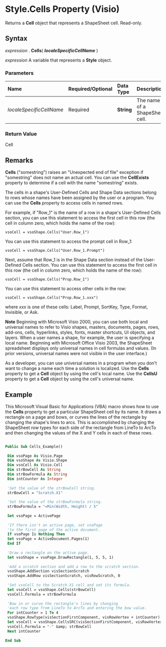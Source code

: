 
# Style.Cells Property (Visio)

Returns a  **Cell** object that represents a ShapeSheet cell. Read-only.


## Syntax

 _expression_ . **Cells**( **_localeSpecificCellName_** )

 _expression_ A variable that represents a **Style** object.


### Parameters



|**Name**|**Required/Optional**|**Data Type**|**Description**|
|:-----|:-----|:-----|:-----|
| _localeSpecificCellName_|Required| **String**|The name of a ShapeSheet cell.|

### Return Value

Cell


## Remarks

 **Cells** ("somestring") raises an "Unexpected end of file" exception if "somestring" does not name an actual cell. You can use the **CellExists** property to determine if a cell with the name "somestring" exists.

The cells in a shape's User-Defined Cells and Shape Data sections belong to rows whose names have been assigned by the user or a program. You can use the  **Cells** property to access cells in named rows.

For example, if "Row_1" is the name of a row in a shape's User-Defined Cells section, you can use this statement to access the first cell in this row (the cell in column zero, which holds the name of the row):




```
vsoCell = vsoShape.Cells("User.Row_1")
```

You can use this statement to access the prompt cell in Row_1:




```
vsoCell = vsoShape.Cells("User.Row_1.Prompt")
```

Next, assume that Row_1 is in the Shape Data section instead of the User- Defined Cells section. You can use this statement to access the first cell in this row (the cell in column zero, which holds the name of the row):




```
vsoCell = vsoShape.Cells("Prop.Row_1")
```

You can use this statement to access other cells in the row:




```
vsoCell = vsoShape.Cells("Prop.Row_1.xxx")
```

where  _xxx_ is one of these cells: Label, Prompt, SortKey, Type, Format, Invisible, or Ask.




 **Note**  Beginning with Microsoft Visio 2000, you can use both local and universal names to refer to Visio shapes, masters, documents, pages, rows, add-ons, cells, hyperlinks, styles, fonts, master shortcuts, UI objects, and layers. When a user names a shape, for example, the user is specifying a local name. Beginning with Microsoft Office Visio 2003, the ShapeSheet spreadsheet displays only universal names in cell formulas and values. (In prior versions, universal names were not visible in the user interface.) 

 As a developer, you can use universal names in a program when you don't want to change a name each time a solution is localized. Use the **Cells** property to get a **Cell** object by using the cell's local name. Use the **CellsU** property to get a **Cell** object by using the cell's universal name.


## Example

This Microsoft Visual Basic for Applications (VBA) macro shows how to use the  **Cells** property to get a particular ShapeSheet cell by its name. It draws a rectangle on a page and bows, or curves the lines of the rectangle by changing the shape's lines to arcs. This is accomplished by changing the ShapeSheet row types for each side of the rectangle from LineTo to ArcTo and then changing the values of the X and Y cells in each of these rows.


```vb
 
Public Sub Cells_Example() 
 
 Dim vsoPage As Visio.Page 
 Dim vsoShape As Visio.Shape 
 Dim vsoCell As Visio.Cell 
 Dim strBowCell As String 
 Dim strBowFormula As String 
 Dim intCounter As Integer 
 
 'Set the value of the strBowCell string. 
 strBowCell = "Scratch.X1" 
 
 'Set the value of the strBowFormula string. 
 strBowFormula = "=Min(Width, Height) / 5" 
 
 Set vsoPage = ActivePage 
 
 'If there isn't an active page, set vsoPage 
 'to the first page of the active document. 
 If vsoPage Is Nothing Then 
 Set vsoPage = ActiveDocument.Pages(1) 
 End If 
 
 'Draw a rectangle on the active page. 
 Set vsoShape = vsoPage.DrawRectangle(1, 5, 5, 1) 
 
 'Add a scratch section and add a row to the scratch section. 
 vsoShape.AddSection visSectionScratch 
 vsoShape.AddRow visSectionScratch, visRowScratch, 0 
 
 'Set vsoCell to the Scratch.X1 cell and set its formula. 
 Set vsoCell = vsoShape.Cells(strBowCell) 
 vsoCell.Formula = strBowFormula 
 
 'Bow in or curve the rectangle's lines by changing 
 'each row type from LineTo to ArcTo and entering the bow value. 
 For intCounter = 1 To 4 
 vsoShape.RowType(visSectionFirstComponent, visRowVertex + intCounter) = visTagArcTo 
 Set vsoCell = vsoShape.CellsSRC(visSectionFirstComponent, visRowVertex + intCounter, 2) 
 vsoCell.Formula = "-" &amp; strBowCell 
 Next intCounter 
 
End Sub 

```

